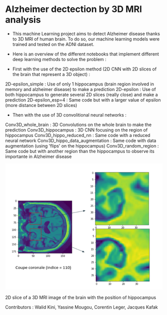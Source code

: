 
# Alzheimer dectection by 3D MRI analysis

- This machine Learning project aims to detect Alzheimer disease thanks to 3D MRI of human brain. To do so, our machine learning models were trained and tested on the ADNI dataset.

- Here is an overview of the different notebooks that implement different deep learning methods to solve the problem : 

- First with the use of the 2D epsilon method (2D CNN with 2D slices of the brain that represent a 3D object) : 

2D-epsilon_simple : Use of only 1 hippocampus (brain region involved in memory and alzheimer disease) to make a prediction
2D-epsilon : Use of both hippocampus to generate several 2D slices (really close) and make a prediction 
2D-epsilon_esp=4 : Same code but with a larger value of epsilon (more distance between 2D slices)


- Then with the use of 3D convolitional neural networks : 

Conv3D_whole_brain : 3D Convolutions on the whole brain to make the prediction 
Conv3D_hippocampus : 3D CNN focusing on the region of hippocampus
Conv3D_hippo_reduced_nn : Same code with a reduced neural network
Conv3D_hippo_data_augmentation : Same code with data augmentation (using 'flips' on the hippocampus)
Conv3D_random_region : Same code but with another region than the hippocampus to observe its importante in Alzheimer disease

![2D slice of a 3D MRI image of the brain](image_2023-02-18_111441802.png)

2D slice of a 3D MRI image of the brain with the position of hippocampus 

Contributors : 
Walid Kini, Yassine Mougou, Corentin Leger, Jacques Kafak 
